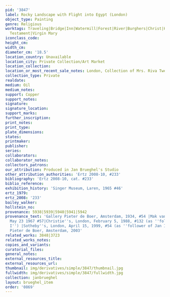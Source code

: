 ```yaml
---
pid: '3847'
label: Rocky Landscape with Flight into Egypt (London)
object_type: Painting
genre: Religious
worktags: Traveling|Bridge|Inn|Watermill|Forest|River|Burghers|Christ|Holy family|New
  Testament|Virgin Mary
iconclass_code:
height_cm:
width_cm:
diameter_cm: '18.5'
location_country: Unavailable
location_city: Private Collection/Art Market
location_collection:
location_or_most_recent_sale_notes: London, Collection of Mrs. Riva Twersky
collection_type: Private
realdate:
medium: Oil
medium_notes:
support: Copper
support_notes:
signature:
signature_location:
support_marks:
further_inscription:
print_notes:
print_type:
plate_dimensions:
states:
printmaker:
publisher:
series:
collaborators:
collaborator_notes:
collectors_patrons:
our_attribution: Produced in Jan Brueghel's Studio
other_attribution_authorities: 'Ertz 2008-10, #233'
bibliography: 'Ertz 2008-10, cat. #233'
biblio_reference:
exhibition_history: 'Singer Museum, Laren, 1965 #46'
ertz_1979:
ertz_2008: '233'
bailey_walker:
hollstein_no:
provenance: 5938|5939|5940|5941|5942
provenance_text: 'Gallery Pieter de Boer, Amsterdam, 1934, #54 |Mak van Waay, Amsterdam,
  May 23 1967 #57|Christie''s, London, February 5, 1988, #132 (as ''follower of Jan
  I'') |Sotheby''s, London, April 15, 1999, #54 (as ''follower of Jan I'')|Gallery
  Pieter de Boer, Amsterdam, 2003'
related_works: 3848|3723
related_works_notes:
copies_and_variants:
curatorial_files:
general_notes:
external_resources_title:
external_resources_url:
thumbnail: img/derivatives/simple/3847/thumbnail.jpg
fullwidth: img/derivatives/simple/3847/fullwidth.jpg
collection: janbrueghel
layout: brueghel_item
order: '0869'
---
```

